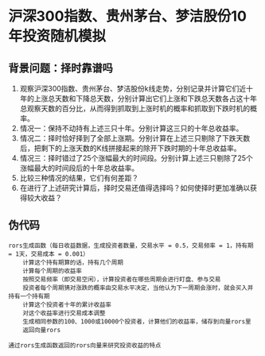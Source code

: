 # 沪深300指数、贵州茅台、梦洁股份10年投资随机模拟

## 背景问题：择时靠谱吗

1. 观察沪深300指数、贵州茅台、梦洁股份k线走势，分别记录并计算它们近十年的上涨总天数和下降总天数，分别计算出它们上涨和下跌总天数各占这十年总观察天数的百分比，从而得到抓取到上涨时机的概率和抓取到下跌时机的概率。
2. 情况一：保持不动持有上述三只十年。分别计算这三只的十年总收益率。
3. 情况二：择时恰好择到了全部上涨期。分别计算在上述三只剔除了下跌天数后，把剩下的上涨天数的K线拼接起来的除开下跌时期的十年总收益率。
4. 情况三：择时错过了25个涨幅最大的时间段。分别计算上述三只剔除了25个涨幅最大的时间段后的十年总收益率。
5. 比较三种情况的结果，它们有何差距？
6. 在进行了上述研究计算后，择时交易还值得选择吗？如何使择时更加准确以获得较大收益？

## 伪代码
```
rors生成函数（每日收益数据，生成投资者数量，交易水平 = 0.5，交易频率 = 1，持有期 = 1天，交易成本 = 0.001）
    计算这个持有期算的话，持有几个周期
    计算每个周期的收益率
    按照交易频率（即交易空闲），计算投资者在哪些周期会进行盯盘、参与交易
    投资者每个周期猜对涨跌的概率由交易水平决定，当他认为下一周期会涨时，就会买入并持有一个持有期
    计算这个投资者十年的累计收益率
    对这个收益率进行交易成本调整
    生成相同参数的100、1000或10000个投资者，计算他们的收益率，储存到向量rors里
    返回向量rors

通过rors生成函数返回的rors向量来研究投资收益的特点
```
